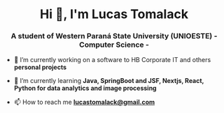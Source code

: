 <h1 align="center">Hi 👋, I'm Lucas Tomalack</h1>
<h3 align="center">A student of Western Paraná State University (UNIOESTE) - Computer Science -</h3>

- 🔭 I’m currently working on a software to HB Corporate IT and others **personal projects**

- 🌱 I’m currently learning **Java, SpringBoot and JSF, Nextjs, React, Python for data analytics and image processing**

- 📫 How to reach me **lucastomalack@gmail.com**
